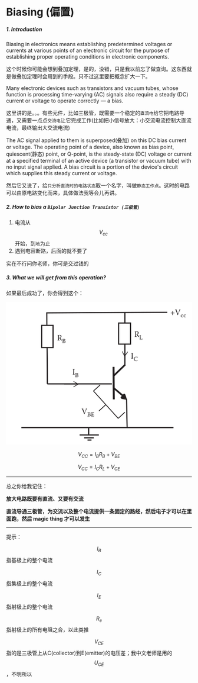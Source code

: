 # Biasing (偏置)

##### 1. Introduction

Biasing in electronics means establishing predetermined voltages or currents at various points of an electronic circuit for the purpose of establishing proper operating conditions in electronic components.

这个时候你可能会想到叠加定理，是的，没错，只是我以前忘了做查询。这东西就是做叠加定理时会用到的手段。只不过这里要把概念扩大一下。

Many electronic devices such as transistors and vacuum tubes, whose function is processing time-varying (AC) signals also require a steady (DC) current or voltage to operate correctly — a bias.

这里讲的是。。。有些元件，比如三极管，既需要一个稳定的`直流电`给它把电路导通，又需要一点点`交流电`让它完成工作(比如把小信号放大：小交流电流控制大直流电流，最终输出大交流电流)

The AC signal applied to them is superposed(叠加) on this DC bias current or voltage. The operating point of a device, also known as bias point, quiescent(静态) point, or Q-point, is the steady-state (DC) voltage or current at a specified terminal of an active device (a transistor or vacuum tube) with no input signal applied. A bias circuit is a portion of the device's circuit which supplies this steady current or voltage.

然后它又说了，给`只分析直流时的电路状态`取一个名字，叫做`静态工作点`。这时的电路可以由原电路变化而来，具体做法我等会儿再讲。

##### 2. How to bias a `Bipolar Junction Transistor (三极管)`

1. 电流从 $$V_{cc}$$ 开始，到`地`为止
2. 遇到电容断路，后面的就不要了

实在不行问你老师，你可是交过钱的

##### 3. What we will get from this operation?

如果最后成功了，你会得到这个：

![](assets/Fixed_bias_circuit.png)

$$V_{CC} = I_B R_B + V_{BE}$$

$$V_{CC} = I_C R_L + V_{CE}$$

___

总之你给我记住：

**放大电路既要有直流、又要有交流**

**直流导通三极管，为交流以及整个电流提供一条固定的路经，然后电子才可以在里面跑，然后 magic thing 才可以发生**

____

提示：

$$I_B$$ 指基极上的整个电流

$$I_C$$ 指集极上的整个电流

$$I_E$$ 指射极上的整个电流

$$R_e$$ 指射极上的所有电阻之合，以此类推

$$V_{CE}$$ 指的是三极管上从C(collector)到E(emitter)的电压差；我中文老师是用的$$U_{CE}$$，不明所以
